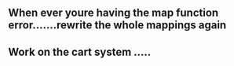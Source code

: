 ## When ever youre having the map function error.......rewrite the whole mappings again

## Work on the cart system .....